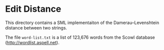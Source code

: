 # Edit Distance

This directory contains a SML implementaiton of the
Damerau–Levenshtein distance between two strings.

The file `word-list.txt` is a list of 123,676 words
from the Scowl database (http://wordlist.aspell.net).
